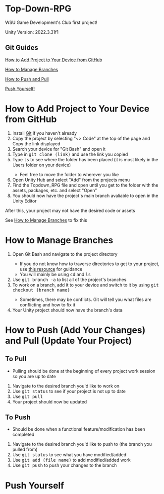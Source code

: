 # Top-Down-RPG
WSU Game Development's Club first project!

Unity Version: 2022.3.31f1

## Git Guides
[How to Add Project to Your Device from GitHub](#how-to-add-project-to-your-device-from-github)

[How to Manage Branches](#how-to-manage-branches)

[How to Push and Pull](#how-to-push-add-your-changes-and-pull-update-your-project)

[Push Yourself!](#push-yourself)

# How to Add Project to Your Device from GitHub
<ol>
  <li>Install <a href = https://git-scm.com/downloads>Git</a> if you haven't already</li>
  <li>Copy the project by selecting "<> Code" at the top of the page and Copy the link displayed</li>
  <li>Search your device for "Git Bash" and open it</li>
  <li>Type in <kbd>git clone (link)</kbd> and use the link you copied</li>
  <li>Type <kbd>ls</kbd> to see where the folder has been placed (it is most likely in the Users folder on your device)</li>
    <ul>
      <li>Feel free to move the folder to wherever you like</li>
    </ul>
  <li>Open Unity Hub and select "Add" from the projects menu</li>
  <li>Find the Topdown_RPG file and open until you get to the folder with the assets, packages, etc. and select "Open"</li>
  <li>You should now have the project's main branch avaliable to open in the Unity Editor</li>
</ol>
After this, your project may not have the desired code or assets

See [How to Manage Branches](#how-to-manage-branches) to fix this

# How to Manage Branches
<ol>
  <li>Open Git Bash and navigate to the project directory</li>
  <ul>
    <li>If you do not know how to traverse directories to get to your project, use <a href = https://support.cs.wm.edu/index.php/tips-and-tricks/basic-linux-commands>this resource</a> for guidance</li>
    <li>You will mainly be using <kbd>cd</kbd> and <kbd>ls</kbd></li>
  </ul>
  <li>Use <kbd>git branch -a</kbd> to list all of the project's branches</li>
  <li>To work on a branch, add it to your device and switch to it by using <kbd>git checkout (branch name)</kbd></li>
  <ul>
    <li>Sometimes, there may be conflicts. Git will tell you what files are conflicting and how to fix it</li>
  </ul>
  <li>Your Unity project should now have the branch's data</li>
</ol>

# How to Push (Add Your Changes) and Pull (Update Your Project)
## To Pull
<ul>
  <li>Pulling should be done at the beginning of every project work session so you are up to date</li>
</ul>
<ol>
  <li>Navigate to the desired branch you'd like to work on</li>
  <li>Use <kbd>git status</kbd> to see if your project is not up to date</li>
  <li>Use <kbd>git pull</kbd></li>
  <li>Your project should now be updated</li>
</ol>

## To Push
<ul>
  <li>Should be done when a functional feature/modification has been completed</li>
</ul>
<ol>
  <li>Navigate to the desired branch you'd like to push to (the branch you pulled from)</li>
  <li>Use <kbd>git status</kbd> to see what you have modified/added</li>
  <li>Use <kbd>git add (file name)</kbd> to add modified/added work</li>
  <li>Use <kbd>git push</kbd> to push your changes to the branch</li>
</ol>

# Push Yourself
